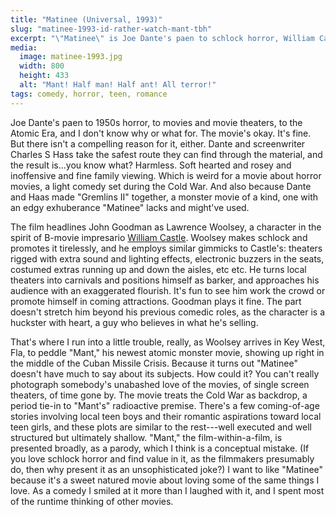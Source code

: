 ```yaml
---
title: "Matinee (Universal, 1993)"
slug: "matinee-1993-id-rather-watch-mant-tbh"
excerpt: "\"Matinee\" is Joe Dante's paen to schlock horror, William Castle, the Atomic Era, and I don't know why or what for."
media: 
  image: matinee-1993.jpg
  width: 800
  height: 433
  alt: "Mant! Half man! Half ant! All terror!"
tags: comedy, horror, teen, romance
---
```

Joe Dante's paen to 1950s horror, to movies and movie theaters, to the Atomic Era, and I don't know why or what for. The movie's okay. It's fine. But there isn't a compelling reason for it, either. Dante and screenwriter Charles S Hass take the safest route they can find through the material, and the result is...you know what? Harmless. Soft hearted and rosey and inoffensive and fine family viewing. Which is weird for a movie about horror movies, a light comedy set during the Cold War. And also because Dante and Haas made "Gremlins II" together, a monster movie of a kind, one with an edgy exhuberance "Matinee" lacks and might've used.

The film headlines John Goodman as Lawrence Woolsey, a character in the spirit of B-movie impresario [William Castle](https://en.wikipedia.org/wiki/William_Castle). Woolsey makes schlock and promotes it tirelessly, and he employs similar gimmicks to Castle's: theaters rigged with extra sound and lighting effects, electronic buzzers in the seats, costumed extras running up and down the aisles, etc etc. He turns local theaters into carnivals and positions himself as barker, and approaches his audience with an exaggerated flourish. It's fun to see him work the crowd or promote himself in coming attractions. Goodman plays it fine. The part doesn't stretch him beyond his previous comedic roles, as the character is a huckster with heart, a guy who believes in what he's selling.

That's where I run into a little trouble, really, as Woolsey arrives in Key West, Fla, to peddle "Mant," his newest atomic monster movie, showing up right in the middle of the Cuban Missile Crisis. Because it turns out "Matinee" doesn't have much to say about its subjects. How could it? You can't really photograph somebody's unabashed love of the movies, of single screen theaters, of time gone by. The movie treats the Cold War as backdrop, a period tie-in to "Mant's" radioactive premise. There's a few coming-of-age stories involving local teen boys and their romantic aspirations toward local teen girls, and these plots are similar to the rest---well executed and well structured but ultimately shallow. "Mant," the film-within-a-film, is presented broadly, as a parody, which I think is a conceptual mistake. (If you love schlock horror and find value in it, as the filmmakers presumably do, then why present it as an unsophisticated joke?) I want to like "Matinee" because it's a sweet natured movie about loving some of the same things I love. As a comedy I smiled at it more than I laughed with it, and I spent most of the runtime thinking of other movies.
